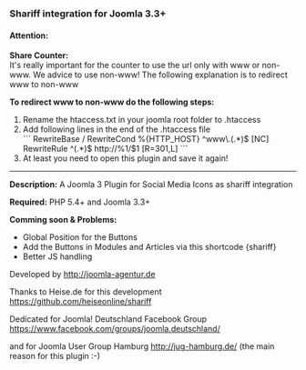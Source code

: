 <h3>Shariff integration for Joomla 3.3+</h3>

<h4>Attention:</h4>
<p><b>Share Counter:</b><br/>
It's really important for the counter to use the url only with www or non-www. We advice to use non-www! The following explanation is to redirect www to non-www</p>
<p><b>To redirect www to non-www do the following steps:</b></p>
<ol>
<li>Rename the htaccess.txt in your joomla root folder to .htaccess</li>
<li>Add following lines in the end of the .htaccess file</li>
        ```
RewriteBase /
RewriteCond %{HTTP_HOST} ^www\.(.*)$ [NC]
RewriteRule ^(.*)$ http://%1/$1 [R=301,L]
        ```
<li>At least you need to open this plugin and save it again!</li>
</code>
</ol>
</p>
<hr/>
<b>Description:</b>
A Joomla 3 Plugin for Social Media Icons as shariff integration

<b>Required:</b>
PHP 5.4+ and Joomla 3.3+

<b>Comming soon & Problems:</b>
<ul>
<li>Global Position for the Buttons</li>
<li>Add the Buttons in Modules and Articles via this shortcode {shariff}</li>
<li>Better JS handling</li>
</ul>

Developed by http://joomla-agentur.de

Thanks to Heise.de for this development https://github.com/heiseonline/shariff

Dedicated for Joomla! Deutschland Facebook Group https://www.facebook.com/groups/joomla.deutschland/

and for Joomla User Group Hamburg http://jug-hamburg.de/ (the main reason for this plugin :-)
